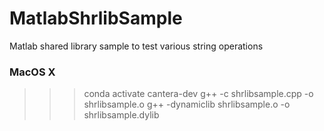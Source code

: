 # MatlabShrlibSample
Matlab shared library sample to test various string operations


### MacOS X
>>> conda activate cantera-dev
>>> g++ -c shrlibsample.cpp -o shrlibsample.o
>>> g++ -dynamiclib shrlibsample.o -o shrlibsample.dylib